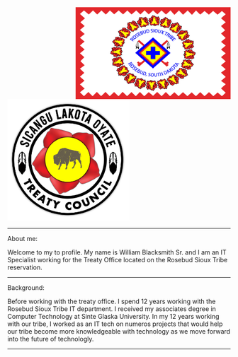 <div>
        <td> 
            <img src="./assets/rst_flag.png" align="right" width="350"/>
        </td>
        <td>
            <img src="./assets/SLTC_Logo.png" align="centered", width="275"/>
        </td>
</div>

---

About me:

Welcome to my to profile.  My name is William Blacksmith Sr. and I am an IT Specialist working for the Treaty Office located on the Rosebud Sioux Tribe reservation.  

---

Background:

Before working with the treaty office.  I spend 12 years working with the Rosebud Sioux Tribe  IT department.  I received my associates degree in Computer Technology at Sinte Glaska University.  In my 12 years working with our tribe, I worked as an IT tech on numeros projects that would help our tribe become more knowledgeable with technology as we move forward into the future of technologly.

---
